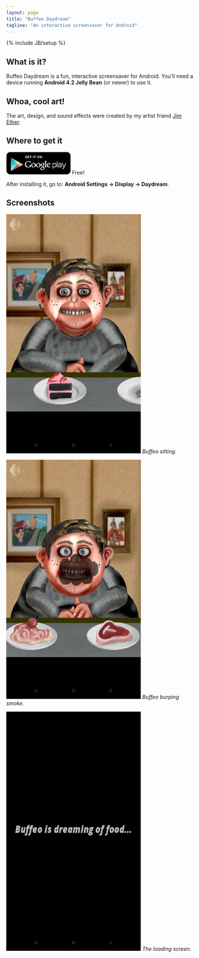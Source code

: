 ```yaml
---
layout: page
title: "Buffeo Daydream"
tagline: "An interactive screensaver for Android"
---
```

{% include JB/setup %}

## What is it?

Buffeo Daydream is a fun, interactive screensaver for Android.
You'll need a device running **Android 4.2 Jelly Bean** (or newer) to use it.

## Whoa, cool art!

The art, design, and sound effects were created by my artist friend [Jim Ether](http://perisarc.com).

## Where to get it

[![Google Play link](/assets/images/get_it_on_play_logo_large.png)](http://play.google.com/store/apps/details?id=com.perisarc.conveyor)
Free!

After installing it, go to: **Android Settings -> Display -> Daydream**.


## Screenshots

![Buffeo sitting](/assets/images/buffeo-daydream/Screenshot_2012-12-29-14-24-48.jpg)
*Buffeo sitting.*

![Buffeo burping smoke](/assets/images/buffeo-daydream/Screenshot_2012-12-29-14-33-18.jpg)
*Buffeo burping smoke.*

![Loading screen](/assets/images/buffeo-daydream/Screenshot_2012-12-29-14-24-24.jpg)
*The loading screen.*


